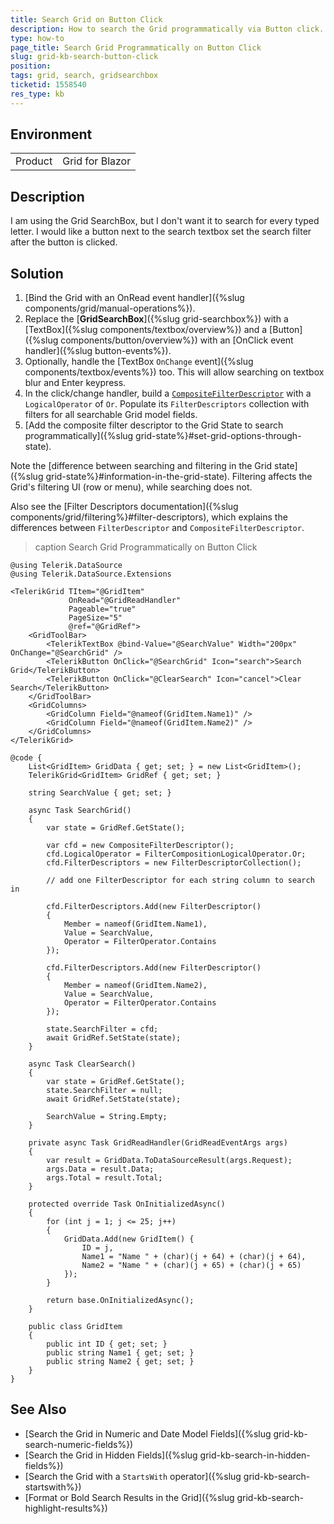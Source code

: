```yaml
---
title: Search Grid on Button Click
description: How to search the Grid programmatically via Button click.
type: how-to
page_title: Search Grid Programmatically on Button Click
slug: grid-kb-search-button-click
position: 
tags: grid, search, gridsearchbox
ticketid: 1558540
res_type: kb
---
```


## Environment

<table>
    <tbody>
        <tr>
            <td>Product</td>
            <td>Grid for Blazor</td>
        </tr>
    </tbody>
</table>


## Description

I am using the Grid SearchBox, but I don't want it to search for every typed letter. I would like a button next to the search textbox set the search filter after the button is clicked.


## Solution

1. [Bind the Grid with an OnRead event handler]({%slug components/grid/manual-operations%}).
1. Replace the [**GridSearchBox**]({%slug grid-searchbox%}) with a [TextBox]({%slug components/textbox/overview%}) and a [Button]({%slug components/button/overview%}) with an [OnClick event handler]({%slug button-events%}).
1. Optionally, handle the [TextBox `OnChange` event]({%slug components/textbox/events%}) too. This will allow searching on textbox blur and Enter keypress.
1. In the click/change handler, build a [`CompositeFilterDescriptor`](/blazor-ui/api/Telerik.DataSource.CompositeFilterDescriptor) with a `LogicalOperator` of `Or`. Populate its `FilterDescriptors` collection with filters for all searchable Grid model fields.
1. [Add the composite filter descriptor to the Grid State to search programmatically]({%slug grid-state%}#set-grid-options-through-state).

Note the [difference between searching and filtering in the Grid state]({%slug grid-state%}#information-in-the-grid-state). Filtering affects the Grid's filtering UI (row or menu), while searching does not.

Also see the [Filter Descriptors documentation]({%slug components/grid/filtering%}#filter-descriptors), which explains the differences between `FilterDescriptor` and `CompositeFilterDescriptor`.

>caption Search Grid Programmatically on Button Click

````CSHTML
@using Telerik.DataSource
@using Telerik.DataSource.Extensions

<TelerikGrid TItem="@GridItem"
             OnRead="@GridReadHandler"
             Pageable="true"
             PageSize="5"
             @ref="@GridRef">
    <GridToolBar>
        <TelerikTextBox @bind-Value="@SearchValue" Width="200px" OnChange="@SearchGrid" />
        <TelerikButton OnClick="@SearchGrid" Icon="search">Search Grid</TelerikButton>
        <TelerikButton OnClick="@ClearSearch" Icon="cancel">Clear Search</TelerikButton>
    </GridToolBar>
    <GridColumns>
        <GridColumn Field="@nameof(GridItem.Name1)" />
        <GridColumn Field="@nameof(GridItem.Name2)" />
    </GridColumns>
</TelerikGrid>

@code {
    List<GridItem> GridData { get; set; } = new List<GridItem>();
    TelerikGrid<GridItem> GridRef { get; set; }

    string SearchValue { get; set; }

    async Task SearchGrid()
    {
        var state = GridRef.GetState();

        var cfd = new CompositeFilterDescriptor();
        cfd.LogicalOperator = FilterCompositionLogicalOperator.Or;
        cfd.FilterDescriptors = new FilterDescriptorCollection();

        // add one FilterDescriptor for each string column to search in

        cfd.FilterDescriptors.Add(new FilterDescriptor()
        {
            Member = nameof(GridItem.Name1),
            Value = SearchValue,
            Operator = FilterOperator.Contains
        });

        cfd.FilterDescriptors.Add(new FilterDescriptor()
        {
            Member = nameof(GridItem.Name2),
            Value = SearchValue,
            Operator = FilterOperator.Contains
        });

        state.SearchFilter = cfd;
        await GridRef.SetState(state);
    }

    async Task ClearSearch()
    {
        var state = GridRef.GetState();
        state.SearchFilter = null;
        await GridRef.SetState(state);

        SearchValue = String.Empty;
    }

    private async Task GridReadHandler(GridReadEventArgs args)
    {
        var result = GridData.ToDataSourceResult(args.Request);
        args.Data = result.Data;
        args.Total = result.Total;
    }

    protected override Task OnInitializedAsync()
    {
        for (int j = 1; j <= 25; j++)
        {
            GridData.Add(new GridItem() {
                ID = j,
                Name1 = "Name " + (char)(j + 64) + (char)(j + 64),
                Name2 = "Name " + (char)(j + 65) + (char)(j + 65)
            });
        }

        return base.OnInitializedAsync();
    }

    public class GridItem
    {
        public int ID { get; set; }
        public string Name1 { get; set; }
        public string Name2 { get; set; }
    }
}
````

## See Also

* [Search the Grid in Numeric and Date Model Fields]({%slug grid-kb-search-numeric-fields%})
* [Search the Grid in Hidden Fields]({%slug grid-kb-search-in-hidden-fields%})
* [Search the Grid with a `StartsWith` operator]({%slug grid-kb-search-startswith%})
* [Format or Bold Search Results in the Grid]({%slug grid-kb-search-highlight-results%})
